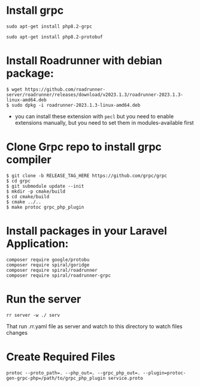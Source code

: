# Install grpc
``` 
sudo apt-get install php8.2-grpc

```

``` 
sudo apt-get install php8.2-protobuf
```
# Install Roadrunner with debian package:

```
$ wget https://github.com/roadrunner-server/roadrunner/releases/download/v2023.1.3/roadrunner-2023.1.3-linux-amd64.deb
$ sudo dpkg -i roadrunner-2023.1.3-linux-amd64.deb
```




- you can install these extension with ``pecl`` but you need to enable extensions manually,
but you need to set them in modules-available first


# Clone Grpc repo to install grpc compiler

``` 
$ git clone -b RELEASE_TAG_HERE https://github.com/grpc/grpc
$ cd grpc
$ git submodule update --init
$ mkdir -p cmake/build
$ cd cmake/build
$ cmake ../..
$ make protoc grpc_php_plugin
```

# Install packages in your Laravel Application:

``` 
composer require google/protobu
composer require spiral/goridge
composer require spiral/roadrunner
composer require spiral/roadrunner-grpc
```

# Run the server 

``` 
rr server -w ./ serv
```
That run .rr.yaml file as server and watch to this directory to watch files changes 

# Create Required Files 

``` 
protoc --proto_path=. --php_out=. --grpc_php_out=. --plugin=protoc-gen-grpc-php=/path/to/grpc_php_plugin service.proto
```

